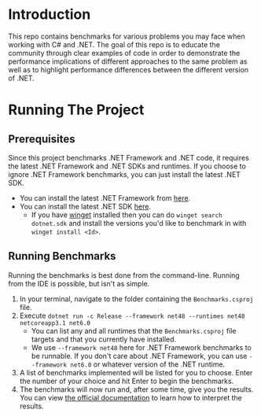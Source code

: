 # Introduction

This repo contains benchmarks for various problems you may face when working with C# and .NET. 
The goal of this repo is to educate the community through clear examples of code in order to demonstrate the performance implications of different approaches to the same problem as well as to highlight performance differences between the different version of .NET.

# Running The Project
## Prerequisites
Since this project benchmarks .NET Framework and .NET code, it requires the latest .NET Framework and .NET SDKs and runtimes. If you choose to ignore .NET Framework benchmarks, you can just install the latest .NET SDK.

- You can install the latest .NET Framework from [here](https://dotnet.microsoft.com/en-us/download/dotnet-framework/net48).
- You can install the latest .NET SDK [here](https://dotnet.microsoft.com/en-us/download).
    - If you have [winget](https://learn.microsoft.com/en-us/windows/package-manager/winget/) installed then you can do `winget search dotnet.sdk` and install the versions you'd like to benchmark in with `winget install <Id>`.

## Running Benchmarks
Running the benchmarks is best done from the command-line. Running from the IDE is possible, but isn't as simple.

1. In your terminal, navigate to the folder containing the `Benchmarks.csproj` file.
2. Execute `dotnet run -c Release --framework net48 --runtimes net48 netcoreapp3.1 net6.0`
   - You can list any and all runtimes that the `Benchmarks.csproj` file targets and that you currently have installed.
   - We use `--framework net48` here for .NET Framework benchmarks to be runnable. If you don't care about .NET Framework, you can use `--framework net6.0` or whatever version of the .NET runtime.
3. A list of benchmarks implemented will be listed for you to choose. Enter the number of your choice and hit Enter to begin the benchmarks.
4. The benchmarks will now run and, after some time, give you the results. You can view [the official documentation](https://benchmarkdotnet.org/articles/overview.html#benchmark-results) to learn how to interpret the results.
